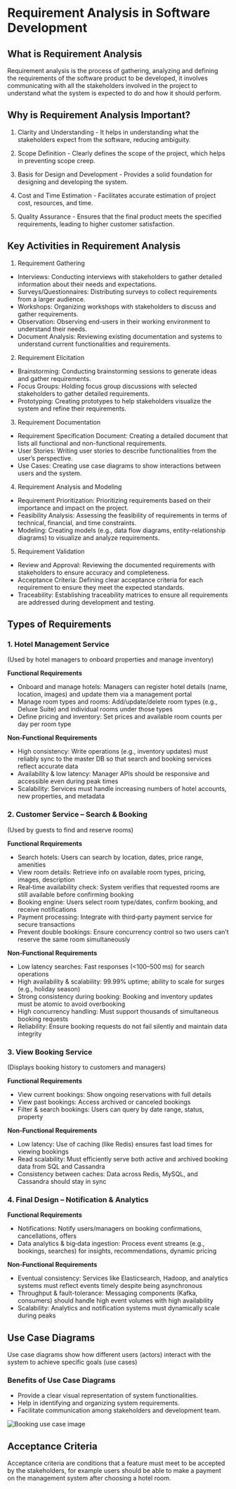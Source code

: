 # Requirement Analysis in Software Development

## What is Requirement Analysis

Requirement analysis is the process of gathering, analyzing and defining the requirements of the software product to be developed, it involves communicating with all the stakeholders involved in the project to understand what the system is expected to do and how it should perform.


## Why is Requirement Analysis Important?

1. Clarity and Understanding - 
It helps in understanding what the stakeholders expect from the software, reducing ambiguity.

2. Scope Definition - 
Clearly defines the scope of the project, which helps in preventing scope creep.

3. Basis for Design and Development - 
Provides a solid foundation for designing and developing the system.

4. Cost and Time Estimation - 
Facilitates accurate estimation of project cost, resources, and time.

5. Quality Assurance - 
Ensures that the final product meets the specified requirements, leading to higher customer satisfaction.

## Key Activities in Requirement Analysis

1. Requirement Gathering 
  * Interviews: Conducting interviews with stakeholders to gather detailed information about their needs and expectations.
  * Surveys/Questionnaires: Distributing surveys to collect requirements from a larger audience.
  * Workshops: Organizing workshops with stakeholders to discuss and gather requirements.
  * Observation: Observing end-users in their working environment to understand their needs.
  * Document Analysis: Reviewing existing documentation and systems to understand current functionalities and requirements.
  
2. Requirement Elicitation 
* Brainstorming: Conducting brainstorming sessions to generate ideas and gather requirements.
* Focus Groups: Holding focus group discussions with selected stakeholders to gather detailed requirements.
* Prototyping: Creating prototypes to help stakeholders visualize the system and refine their requirements.

3. Requirement Documentation 
* Requirement Specification Document: Creating a detailed document that lists all functional and non-functional requirements.
* User Stories: Writing user stories to describe functionalities from the user’s perspective.
* Use Cases: Creating use case diagrams to show interactions between users and the system.

4. Requirement Analysis and Modeling 
* Requirement Prioritization: Prioritizing requirements based on their importance and impact on the project.
* Feasibility Analysis: Assessing the feasibility of requirements in terms of technical, financial, and time constraints.
* Modeling: Creating models (e.g., data flow diagrams, entity-relationship diagrams) to visualize and analyze requirements.

5. Requirement Validation 
* Review and Approval: Reviewing the documented requirements with stakeholders to ensure accuracy and completeness.
* Acceptance Criteria: Defining clear acceptance criteria for each requirement to ensure they meet the expected standards.
* Traceability: Establishing traceability matrices to ensure all requirements are addressed during development and testing.

## Types of Requirements

### 1. Hotel Management Service
(Used by hotel managers to onboard properties and manage inventory)

**Functional Requirements**

* Onboard and manage hotels: Managers can register hotel details (name, location, images) and update them via a management portal 
* Manage room types and rooms: Add/update/delete room types (e.g., Deluxe Suite) and individual rooms under those types 
* Define pricing and inventory: Set prices and available room counts per day per room type 

**Non‑Functional Requirements**

* High consistency: Write operations (e.g., inventory updates) must reliably sync to the master DB so that search and booking services reflect accurate data 
* Availability & low latency: Manager APIs should be responsive and accessible even during peak times 
* Scalability: Services must handle increasing numbers of hotel accounts, new properties, and metadata 

### 2. Customer Service – Search & Booking
(Used by guests to find and reserve rooms)

**Functional Requirements**

* Search hotels: Users can search by location, dates, price range, amenities 
* View room details: Retrieve info on available room types, pricing, images, description 
* Real‑time availability check: System verifies that requested rooms are still available before confirming booking 
* Booking engine: Users select room type/dates, confirm booking, and receive notifications 
* Payment processing: Integrate with third‑party payment service for secure transactions 
* Prevent double bookings: Ensure concurrency control so two users can’t reserve the same room simultaneously 


**Non‑Functional Requirements**

* Low latency searches: Fast responses (<100–500 ms) for search operations 
* High availability & scalability: 99.99% uptime; ability to scale for surges (e.g., holiday season) 
* Strong consistency during booking: Booking and inventory updates must be atomic to avoid overbooking 
* High concurrency handling: Must support thousands of simultaneous booking requests 
* Reliability: Ensure booking requests do not fail silently and maintain data integrity 

### 3. View Booking Service
(Displays booking history to customers and managers)

**Functional Requirements**

* View current bookings: Show ongoing reservations with full details
* View past bookings: Access archived or canceled bookings 
* Filter & search bookings: Users can query by date range, status, property 

**Non‑Functional Requirements**

* Low latency: Use of caching (like Redis) ensures fast load times for viewing bookings 
* Read scalability: Must efficiently serve both active and archived booking data from SQL and Cassandra 
* Consistency between caches: Data across Redis, MySQL, and Cassandra should stay in sync 

### 4. Final Design – Notification & Analytics

**Functional Requirements**

* Notifications: Notify users/managers on booking confirmations, cancellations, offers 
* Data analytics & big‑data ingestion: Process event streams (e.g., bookings, searches) for insights, recommendations, dynamic pricing 

**Non‑Functional Requirements**

* Eventual consistency: Services like Elasticsearch, Hadoop, and analytics systems must reflect events timely despite being asynchronous 
* Throughput & fault-tolerance: Messaging components (Kafka, consumers) should handle high event volumes with high availability
* Scalability: Analytics and notification systems must dynamically scale during peaks

## Use Case Diagrams

Use case diagrams show how different users (actors) interact with the system to achieve specific goals (use cases)

### Benefits of Use Case Diagrams

* Provide a clear visual representation of system functionalities.
* Help in identifying and organizing system requirements.
* Facilitate communication among stakeholders and development team.

![Booking use case image ](https://drive.google.com/file/d/1mnhIeB_AsyVpswGolqwP9n-RZ-i8x9nV/view?usp=drive_link)

## Acceptance Criteria

Acceptance criteria are conditions that a feature must meet to be accepted by the stakeholders, for example users should be able to make a payment on the management system after choosing a hotel room.
